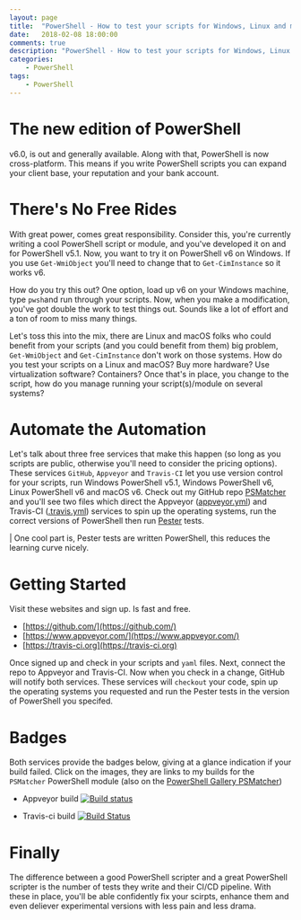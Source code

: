 ```yaml
---
layout: page
title:  "PowerShell - How to test your scripts for Windows, Linux and macOS"
date:   2018-02-08 18:00:00
comments: true
description: "PowerShell - How to test your scripts for Windows, Linux and macOS"
categories:
    - PowerShell
tags:
    - PowerShell
---
```


# The new edition of PowerShell

v6.0, is out and generally available. Along with that, PowerShell is now cross-platform. This means if you write PowerShell scripts you can expand your client base, your reputation and your bank account.

# There's No Free Rides
With great power, comes great responsibility. Consider this, you're currently writing a cool PowerShell script or module, and you've developed it on and for PowerShell v5.1. Now, you want to try it on PowerShell v6 on Windows. If you use `Get-WmiObject` you'll need to change that to `Get-CimInstance` so it works v6.

How do you try this out? One option, load up v6 on your Windows machine, type `pwsh`and run through your scripts. Now, when you make a modification, you've got double the work to test things out. Sounds like a lot of effort and a ton of room to miss many things.

Let's toss this into the mix, there are Linux and macOS folks who could benefit from your scripts (and you could benefit from them) big problem, `Get-WmiObject` and `Get-CimInstance` don't work on those systems. How do you test your scripts on a Linux and macOS? Buy more hardware? Use virtualization software? Containers? Once that's in place, you change to the script, how do you manage running your script(s)/module on several systems?

# Automate the Automation
Let's talk about three free services that make this happen (so long as you scripts are public, otherwise you'll need to consider the pricing options). These services `GitHub`, `Appveyor` and `Travis-CI` let you use version control for your scripts, run Windows PowerShell v5.1, Windows PowerShell v6, Linux PowerShell v6 and macOS v6. Check out my GitHub repo [PSMatcher](https://github.com/dfinke/PSMatcher) and you'll see two files which direct the Appveyor ([appveyor.yml](https://github.com/dfinke/PSMatcher/blob/master/appveyor.yml)) and Travis-CI ([.travis.yml](https://github.com/dfinke/PSMatcher/blob/master/.travis.yml)) services to spin up the operating systems, run the correct versions of PowerShell then run [Pester](https://github.com/Pester/Pester/wiki) tests.

| One cool part is, Pester tests are written PowerShell, this reduces the learning curve nicely.

# Getting Started

Visit these websites and sign up. Is fast and free.

* [https://github.com/](https://github.com/)
* [https://www.appveyor.com/](https://www.appveyor.com/)
* [https://travis-ci.org](https://travis-ci.org)

Once signed up and check in your scripts and `yaml` files. Next, connect the repo to Appveyor and Travis-CI. Now when you check in a change, GitHub will notify both services. These services will `checkout` your code, spin up the operating systems you requested and run the Pester tests in the version of PowerShell you specifed.

# Badges

Both services provide the badges below, giving at a glance indication if your build failed. Click on the images, they are links to my builds for the `PSMatcher` PowerShell module (also on the [PowerShell Gallery PSMatcher](https://www.powershellgallery.com/packages/PSMatcher))

* Appveyor build [![Build status](https://ci.appveyor.com/api/projects/status/8yhhd5qu00pp04ue/branch/master?svg=true)](https://ci.appveyor.com/project/dfinke/psmatcher/branch/master)

* Travis-ci build [![Build Status](https://travis-ci.org/dfinke/PSMatcher.svg?branch=master)](https://travis-ci.org/dfinke/PSMatcher)

# Finally
The difference between a good PowerShell scripter and a great PowerShell scripter is the number of tests they write and their CI/CD pipeline. With these in place, you'll be able confidently fix your scirpts, enhance them and even deliever experimental versions with less pain and less drama.